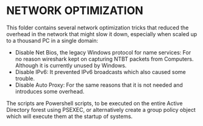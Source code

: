 # NETWORK OPTIMIZATION
This folder contains several network optimization tricks that reduced the overhead in the network that might slow it down, especially when scaled up to a thousand PC in a single domain:
* Disable Net Bios, the legacy Windows protocol for name services: For no reason wireshark kept on capturing NTBT packets from Computers. Although it is currently unused by Windows.
* Disable IPv6: It prevented IPv6 broadcasts which also caused some trouble.
* Disable Auto Proxy: For the same reasons that it is not needed and introduces some overhead.

The scripts are Powershell scripts, to be executed on the entire Active Directory forest using PSEXEC, or alternatively create a group policy object which will execute them at the startup of systems.
